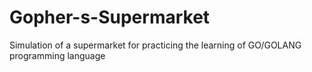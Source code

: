 # Gopher-s-Supermarket
Simulation of a supermarket for practicing the learning of GO/GOLANG programming language
